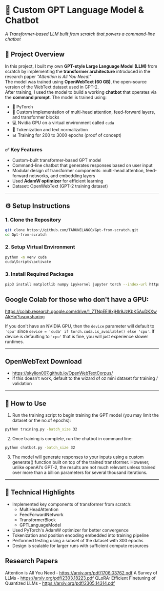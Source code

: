 # 🤖 Custom GPT Language Model & Chatbot
_A Transformer-based LLM built from scratch that powers a command-line chatbot_

## 📌 Project Overview

In this project, I built my own **GPT-style Large Language Model (LLM)** from scratch by implementing the **transformer architecture** introduced in the research paper *"Attention is All You Need."*  
The model was trained using **OpenWebText (60 GB)**, the open-source version of the WebText dataset used in GPT-2.  
After training, I used the model to build a working **chatbot** that operates via the **command prompt**.
The model is trained using:
- 🔧 PyTorch
- 📘 Custom implementation of multi-head attention, feed-forward layers, and transformer blocks
- 💻 Nvidia GPU on a virtual environment called `cuda`
- 🧠 Tokenization and text normalization
- 📊 Training for 200 to 3000 epochs (proof of concept)

### ✅ Key Features
- Custom-built transformer-based GPT model
- Command-line chatbot that generates responses based on user input
- Modular design of transformer components: multi-head attention, feed-forward networks, and embedding layers
- Used **AdamW optimizer** for efficient learning
- Dataset: OpenWebText (GPT-2 training dataset)

---

## ⚙️ Setup Instructions

### 1. Clone the Repository
```bash
git clone https://github.com/TARUNELANGO/Gpt-from-scratch.git
cd Gpt-from-scratch
```

### 2. Setup Virtual Environment
```bash
python -m venv cuda
cuda\Scripts\activate
```

### 3. Install Required Packages
```bash
pip3 install matplotlib numpy ipykernel jupyter torch --index-url https://download.pytorch.org/whl/cu118
```

## Google Colab for those who don't have a GPU:
https://colab.research.google.com/drive/1_7TNpEEl8xjHlr9JzKbK5AuDKXwAkHqj?usp=sharing

If you don't have an NVIDIA GPU, then the `device` parameter will default to `'cpu'` since `device = 'cuda' if torch.cuda.is_available() else 'cpu'`. If device is defaulting to `'cpu'` that is fine, you will just experience slower runtimes.

---

## OpenWebText Download
- https://skylion007.github.io/OpenWebTextCorpus/
- if this doesn't work, default to the wizard of oz mini dataset for training / validation

---

## 🚀 How to Use
1. Run the training script to begin training the GPT model (you may limit the dataset or the no.of epochs):
```bash
python training.py -batch_size 32
```

2. Once training is complete, run the chatbot in command line:
```bash
python chatbot.py -batch_size 32
```

3. The model will generate responses to your inputs using a custom generate() function built on top of the trained transformer.
However, unlike openAI's GPT-2, the results are not much relevant unless trained over more than a billion parameters for several thousand iterations.

---

## 🧠 Technical Highlights
- Implemented key components of transformer from scratch:
   - MultiHeadAttention
   - FeedForwardNetwork
   - TransformerBlock
   - GPTLanguageModel
- Used PyTorch's AdamW optimizer for better convergence
- Tokenization and position encoding embedded into training pipeline
- Performed testing using a subset of the dataset with 300 epochs
- Design is scalable for larger runs with sufficient compute resources

## Research Papers
Attention is All You Need - https://arxiv.org/pdf/1706.03762.pdf
A Survey of LLMs - https://arxiv.org/pdf/2303.18223.pdf
QLoRA: Efficient Finetuning of Quantized LLMs - https://arxiv.org/pdf/2305.14314.pdf
